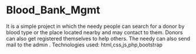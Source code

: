 # Blood_Bank_Mgmt
It is a simple project in which the needy people can search for a donor by blood type or the place located nearby and may contact to them. Donors can also get registered themselves to help others. The needy can also send mail to the admin . Technologies used: html,css,js,php,bootstrap
